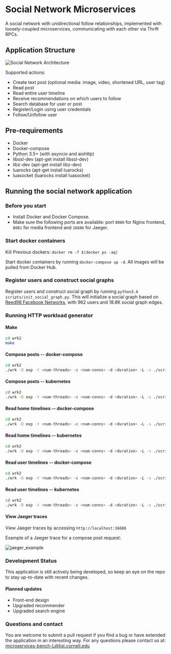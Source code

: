 # Social Network Microservices

A social network with unidirectional follow relationships, implemented with loosely-coupled microservices, communicating with each other via Thrift RPCs. 

## Application Structure

![Social Network Architecture](socialNet_arch.png)

Supported actions: 
* Create text post (optional media: image, video, shortened URL, user tag)
* Read post
* Read entire user timeline
* Receive recommendations on which users to follow
* Search database for user or post
* Register/Login using user credentials
* Follow/Unfollow user

## Pre-requirements
- Docker
- Docker-compose
- Python 3.5+ (with asyncio and aiohttp)
- libssl-dev (apt-get install libssl-dev)
- libz-dev (apt-get install libz-dev)
- luarocks (apt-get install luarocks)
- luasocket (luarocks install luasocket)

## Running the social network application
### Before you start
- Install Docker and Docker Compose.
- Make sure the following ports are available: port `8080` for Nginx frontend, `8081` for media frontend and 
  `16686` for Jaeger.

### Start docker containers

Kill Previous dockers: `docker rm -f $(docker ps -aq)`

Start docker containers by running `docker-compose up -d`. All images will be 
pulled from Docker Hub.

### Register users and construct social graphs
Register users and construct social graph by running 
`python3.6 scripts/init_social_graph.py`. This will initialize a social graph 
based on [Reed98 Facebook Networks](http://networkrepository.com/socfb-Reed98.php),
with 962 users and 18.8K social graph edges.

### Running HTTP workload generator
#### Make
```bash
cd wrk2
make
```

#### Compose posts -- docker-compose
```bash
cd wrk2
./wrk -D exp -t <num-threads> -c <num-conns> -d <duration> -L -s ./scripts/social-network/compose-post.lua http://10.0.0.6:8082/wrk2-api/post/compose -R <reqs-per-sec>
```

#### Compose posts -- kubernetes
```bash
cd wrk2
./wrk -D exp -t <num-threads> -c <num-conns> -d <duration> -L -s ./scripts/social-network/compose-post.lua http://10.68.184.173:8080/wrk2-api/post/compose -R <reqs-per-sec>
```

#### Read home timelines -- docker-compose
```bash
cd wrk2
./wrk -D exp -t <num-threads> -c <num-conns> -d <duration> -L -s ./scripts/social-network/read-home-timeline.lua http://localhost:8082/wrk2-api/home-timeline/read -R <reqs-per-sec>
```
#### Read home timelines -- kubernetes
```bash
cd wrk2
./wrk -D exp -t <num-threads> -c <num-conns> -d <duration> -L -s ./scripts/social-network/read-home-timeline.lua http://10.68.184.173:8080/wrk2-api/home-timeline/read -R <reqs-per-sec>
```

#### Read user timelines -- docker-compose
```bash
cd wrk2
./wrk -D exp -t <num-threads> -c <num-conns> -d <duration> -L -s ./scripts/social-network/read-user-timeline.lua http://localhost:8082/wrk2-api/user-timeline/read -R <reqs-per-sec>
```

#### Read user timelines -- kubernetes
```bash
cd wrk2
./wrk -D exp -t <num-threads> -c <num-conns> -d <duration> -L -s ./scripts/social-network/read-user-timeline.lua http://10.68.184.173:8080/wrk2-api/user-timeline/read -R <reqs-per-sec>
```


#### View Jaeger traces
View Jaeger traces by accessing `http://localhost:16686`

Example of a Jaeger trace for a compose post request: 

![jaeger_example](socialNet_jaeger.png)

### Development Status

This application is still actively being developed, so keep an eye on the repo to stay up-to-date with recent changes. 

#### Planned updates

* Front-end design
* Upgraded recommender
* Upgraded search engine 

### Questions and contact

You are welcome to submit a pull request if you find a bug or have extended the application in an interesting way. For any questions please contact us at: <microservices-bench-L@list.cornell.edu>

